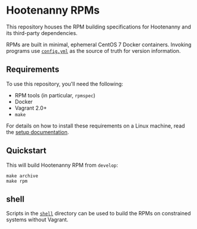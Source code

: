 # Hootenanny RPMs

This repository houses the RPM building specifications for Hootenanny and its
third-party dependencies.

RPMs are built in minimal, ephemeral CentOS 7 Docker containers.  Invoking programs
use [`config.yml`](./docs/config.md) as the source of truth for version information.

## Requirements

To use this repository, you'll need the following:

* RPM tools (in particular, `rpmspec`)
* Docker
* Vagrant 2.0+
* `make`

For details on how to install these requirements on a Linux machine, read the [setup documentation](./docs/setup.md).

## Quickstart

This will build Hootenanny RPM from `develop`:

```
make archive
make rpm
```

## shell

Scripts in the [`shell`](./shell) directory can be used to build the RPMs
on constrained systems without Vagrant.
